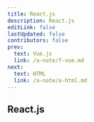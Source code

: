 ```yaml
---
title: React.js
description: React.js
editLink: false
lastUpdated: false
contributors: false
prev:
  text: Vue.js
  link: /a-note/f-vue.md
next:
  text: HTML
  link: /a-note/a-html.md
---
```


## React.js
